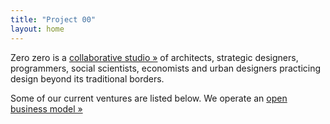 ```yaml
---
title: "Project 00"
layout: home
---
```


Zero zero is a [collaborative studio »][] of architects, strategic designers,
programmers, social scientists, economists and urban designers practicing
design beyond its traditional borders.

Some of our current ventures are listed below. We operate an [open business model »][]

[Zero zero]: /
[collaborative studio »]: /members.html
[open business model »]: https://github.com/00/model
